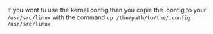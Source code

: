 If you wont tu use the kernel config than you copie the .config to your ```/usr/src/linux``` with the command 
```cp /the/path/to/the/.config /usr/src/linux``` 
